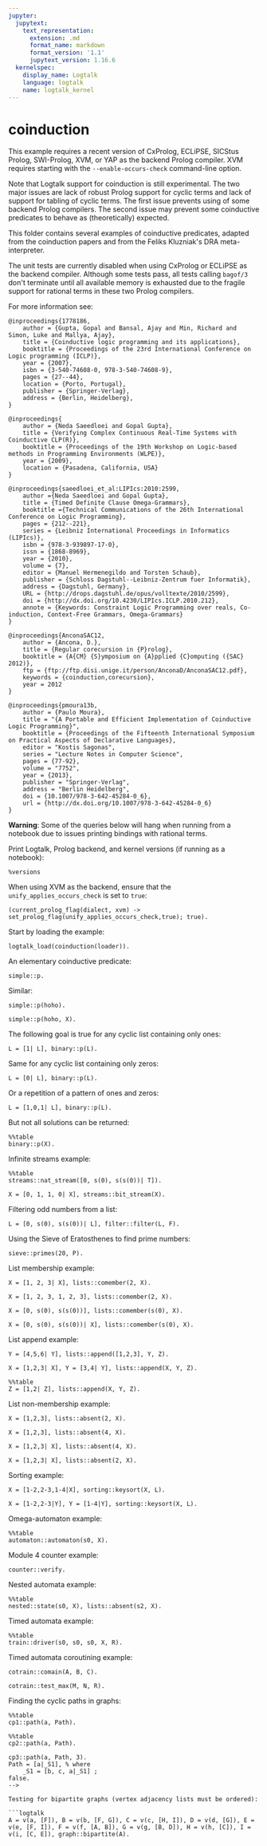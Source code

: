 ```yaml
---
jupyter:
  jupytext:
    text_representation:
      extension: .md
      format_name: markdown
      format_version: '1.1'
      jupytext_version: 1.16.6
  kernelspec:
    display_name: Logtalk
    language: logtalk
    name: logtalk_kernel
---
```


<!--
________________________________________________________________________

This file is part of Logtalk <https://logtalk.org/>  
SPDX-FileCopyrightText: 1998-2025 Paulo Moura <pmoura@logtalk.org>  
SPDX-License-Identifier: Apache-2.0

Licensed under the Apache License, Version 2.0 (the "License");
you may not use this file except in compliance with the License.
You may obtain a copy of the License at

    http://www.apache.org/licenses/LICENSE-2.0

Unless required by applicable law or agreed to in writing, software
distributed under the License is distributed on an "AS IS" BASIS,
WITHOUT WARRANTIES OR CONDITIONS OF ANY KIND, either express or implied.
See the License for the specific language governing permissions and
limitations under the License.
________________________________________________________________________
-->

# coinduction

This example requires a recent version of CxProlog, ECLiPSE, SICStus Prolog,
SWI-Prolog, XVM, or YAP as the backend Prolog compiler. XVM requires starting
with the `--enable-occurs-check` command-line option.

Note that Logtalk support for coinduction is still experimental. The two major
issues are lack of robust Prolog support for cyclic terms and lack of support
for tabling of cyclic terms. The first issue prevents using of some backend
Prolog compilers. The second issue may prevent some coinductive predicates to
behave as (theoretically) expected.

This folder contains several examples of coinductive predicates, adapted from
the coinduction papers and from the Feliks Kluzniak's DRA meta-interpreter.

The unit tests are currently disabled when using CxProlog or ECLiPSE as the
backend compiler. Although some tests pass, all tests calling `bagof/3` don't
terminate until all available memory is exhausted due to the fragile support
for rational terms in these two Prolog compilers.

For more information see:

```text
@inproceedings{1778186,
	author = {Gupta, Gopal and Bansal, Ajay and Min, Richard and Simon, Luke and Mallya, Ajay},
	title = {Coinductive logic programming and its applications},
	booktitle = {Proceedings of the 23rd International Conference on Logic programming (ICLP)},
	year = {2007},
	isbn = {3-540-74608-0, 978-3-540-74608-9},
	pages = {27--44},
	location = {Porto, Portugal},
	publisher = {Springer-Verlag},
	address = {Berlin, Heidelberg},
}

@inproceedings{
	author = {Neda Saeedloei and Gopal Gupta},
	title = {Verifying Complex Continuous Real-Time Systems with Coinductive CLP(R)},
	booktitle = {Proceedings of the 19th Workshop on Logic-based methods in Programming Environments (WLPE)},
	year = {2009},
	location = {Pasadena, California, USA}
}

@inproceedings{saeedloei_et_al:LIPIcs:2010:2599,
	author ={Neda Saeedloei and Gopal Gupta},
	title = {Timed Definite Clause Omega-Grammars},
	booktitle ={Technical Communications of the 26th International Conference on Logic Programming},
	pages = {212--221},
	series = {Leibniz International Proceedings in Informatics (LIPIcs)},
	isbn = {978-3-939897-17-0},
	issn = {1868-8969},
	year = {2010},
	volume = {7},
	editor = {Manuel Hermenegildo and Torsten Schaub},
	publisher = {Schloss Dagstuhl--Leibniz-Zentrum fuer Informatik},
	address = {Dagstuhl, Germany},
	URL = {http://drops.dagstuhl.de/opus/volltexte/2010/2599},
	doi = {http://dx.doi.org/10.4230/LIPIcs.ICLP.2010.212},
	annote = {Keywords: Constraint Logic Programming over reals, Co-induction, Context-Free Grammars, Omega-Grammars}
}

@inproceedings{AnconaSAC12,
	author = {Ancona, D.},
	title = {Regular corecursion in {P}rolog},
	booktitle = {A{CM} {S}ymposium on {A}pplied {C}omputing ({SAC} 2012)},
	ftp = {ftp://ftp.disi.unige.it/person/AnconaD/AnconaSAC12.pdf},
	keywords = {coinduction,corecursion},
	year = 2012
}

@inproceedings{pmoura13b,
	author = {Paulo Moura},
	title = "{A Portable and Efficient Implementation of Coinductive Logic Programming}",
	booktitle = {Proceedings of the Fifteenth International Symposium on Practical Aspects of Declarative Languages},
	editor = "Kostis Sagonas",
	series = "Lecture Notes in Computer Science",
	pages = {77-92},
	volume = "7752",
	year = {2013},
	publisher = "Springer-Verlag",
	address = "Berlin Heidelberg",
	doi = {10.1007/978-3-642-45284-0_6},
	url = {http://dx.doi.org/10.1007/978-3-642-45284-0_6}
}
```

**Warning**: Some of the queries below will hang when running from a notebook due
to issues printing bindings with rational terms.

Print Logtalk, Prolog backend, and kernel versions (if running as a notebook):

```logtalk
%versions
```

When using XVM as the backend, ensure that the `unify_applies_occurs_check` is set to `true`:

```logtalk
(current_prolog_flag(dialect, xvm) -> set_prolog_flag(unify_applies_occurs_check,true); true).
```

Start by loading the example:

```logtalk
logtalk_load(coinduction(loader)).
```

An elementary coinductive predicate:

```logtalk
simple::p.
```

<!--
true ;
false.
-->

Similar:

```logtalk
simple::p(hoho).
```

<!--
true ;
false.
-->

```logtalk
simple::p(hoho, X).
```

<!--
X = hoho ;
false.
-->

The following goal is true for any cyclic list containing only ones:

```logtalk
L = [1| L], binary::p(L).
```

<!--
L = [1|L] ;
false.
-->

Same for any cyclic list containing only zeros:

```logtalk
L = [0| L], binary::p(L).
```

<!--
L = [0|L] ;
false.
-->

Or a repetition of a pattern of ones and zeros:

```logtalk
L = [1,0,1| L], binary::p(L).
```

<!--
L = [1, 0, 1|L] ;
false.
-->

But not all solutions can be returned:

```logtalk
%%table
binary::p(X).
```

<!--
X = [0|X] ;
X = [1|X] ;
false.
-->

Infinite streams example:

```logtalk
%%table
streams::nat_stream([0, s(0), s(s(0))| T]).
```

<!--
T = [s(s(0))|T] ;
T = [s(0), s(s(0))|T] ;
T = [0, s(0), s(s(0))|T] ;
false.
-->

```logtalk
X = [0, 1, 1, 0| X], streams::bit_stream(X).
```

<!--
X = [0, 1, 1, 0|X] ;
false.
-->

Filtering odd numbers from a list:

```logtalk
L = [0, s(0), s(s(0))| L], filter::filter(L, F).
```

<!--
L = [0, s(0), s(s(0))|L], F = [0, s(s(0))|F] ;
false.
-->

Using the Sieve of Eratosthenes to find prime numbers:

```logtalk
sieve::primes(20, P).
```

<!--
P = [2, 3|_S1], % where
    _S1 = [5, 7, 11, 13, 17, 19, 2, 3|_S1] ;
false.
-->

List membership example:

```logtalk
X = [1, 2, 3| X], lists::comember(2, X).
```

<!--
X = [1, 2, 3|X] ;
false.
-->

```logtalk
X = [1, 2, 3, 1, 2, 3], lists::comember(2, X).
```

<!--
false.

```logtalk
%%table
X = [1, 2, 3| X], lists::comember(Y, X).
```

<!--
X = [1, 2, 3|X], Y = 1 ;
X = [1, 2, 3|X], Y = 2 ;
X = [1, 2, 3|X], Y = 3 ;
false.
-->

```logtalk
X = [0, s(0), s(s(0))], lists::comember(s(0), X).
```

<!--
false.
-->

```logtalk
X = [0, s(0), s(s(0))| X], lists::comember(s(0), X).
```

<!--
X = [0, s(0), s(s(0))|X] ;
false.
-->

List append example:

```logtalk
Y = [4,5,6| Y], lists::append([1,2,3], Y, Z).
```

<!--
Y = [4, 5, 6|Y], Z = [1, 2, 3, 4, 5, 6|Y].
-->

```logtalk
X = [1,2,3| X], Y = [3,4| Y], lists::append(X, Y, Z).
```

<!--
X = [1, 2, 3|X],
Y = [3, 4|Y],
Z = [1|_S1], % where
    _S1 = [2, 3, 1|_S1] ;
false.
-->

```logtalk
%%table
Z = [1,2| Z], lists::append(X, Y, Z).
```

<!--
Z = Y, Y = [1, 2|Y], X = [] ;
Z = [1, 2|Z], X = [1], Y = [2|Z] ;
Z = X, X = [1, 2|X] ;
false.
-->

List non-membership example:

```logtalk
X = [1,2,3], lists::absent(2, X).
```

<!--
false.
-->

```logtalk
X = [1,2,3], lists::absent(4, X).
```

<!--
false.
-->

```logtalk
X = [1,2,3| X], lists::absent(4, X).
```

<!--
X = [1, 2, 3|X] ;
false.
-->

```logtalk
X = [1,2,3| X], lists::absent(2, X).
```

<!--
false.
-->

Sorting example:

```logtalk
X = [1-2,2-3,1-4|X], sorting::keysort(X, L).
```

<!--
X = [1-2, 2-3, 1-4|X],
L = [1-2|_S1], % where
    _S1 = [1-2|_S1] .
-->

```logtalk
X = [1-2,2-3|Y], Y = [1-4|Y], sorting::keysort(X, L).
```

<!--
X = [1-2, 2-3|_S1], % where
    _S1 = [1-4|_S1],
Y = [1-4|_S1],
L = [1-2|_S2], % where
    _S2 = [1-4|_S2] .
-->

Omega-automaton example:

```logtalk
%%table
automaton::automaton(s0, X).
```

<!--
X = [a, b, c, d|X] ;
X = [a, b, e|X] ;
false.
-->

Module 4 counter example:

```logtalk
counter::verify.
```

<!--
true.
-->

Nested automata example:

```logtalk
%%table
nested::state(s0, X), lists::absent(s2, X).
```

<!--
X = [s0|_S1], % where
    _S1 = [s1|_S1] ;
X = [s0, s3|X] ;
false.
-->

Timed automata example:

```logtalk
%%table
train::driver(s0, s0, s0, X, R).
```

<!--
X = [approach, lower|_S1], % where
    _S1 = [down, in, out, exit, raise, approach, up, lower|_S1],
R = [ (approach, 0), (lower, 1.0)|_S2], % where
    _S2 = [ (down, _G4969), (in, _G4975), (out, _G4981), (exit, _G4987), (raise, _G4993), (approach, _G4999), (up, _G5005), (lower, 1.0)|_S2],
{_G5024>0.0, _G5033= ... + ... + _G5049+_G5046+_G5043-_G5040+_G5024, _G5040> -1.0, _G5040<0.0, _G5078= ... + ... + _G5046+_G5043, _G5093>0.0, _G5005= ... - ..., ... = ..., ..., ...} ;
X = [approach|_S1], % where
    _S1 = [lower, down, in, out, exit, raise, up, approach|_S1],
R = [ (approach, 0)|_S2], % where
    _S2 = [ (lower, 1.0), (down, _G4919), (in, _G4925), (out, _G4931), (exit, _G4937), (raise, _G4943), (up, _G4949), (approach, 0)|_S2],
{_G4965>0.0, _G4974=_G4925+_G4990+_G4987+_G4984+_G4981+_G4965, _G4995=_G4925+_G4990+_G4987+_G4984, _G4981>1.0, _G4981<2.0, _G4949= ... + ... + _G4981, _G5046= ... + ..., ... > ..., ..., ...} ;
false.
-->

Timed automata coroutining example:

```logtalk
cotrain::comain(A, B, C).
```

<!--
A = [approach, in, out, exit|A], B = [approach, exit|B], C = [lower, raise|C] ;
false.
-->

```logtalk
cotrain::test_max(M, N, R).
```

<!--
R = [ (approach, 0), (lower, 1.0), (down, _G3563), (in, _G3569), (out, _G3575), (exit, _G3581), (raise, _G3587), (up, _G3593)],
{_G3600>0.0, M= ... + ... + _G3625+_G3622+_G3619+_G3616+_G3600, _G3635>0.0, N= ... + ... + _G3619+_G3616-_G3635, ... - ... - _G3616+_G3635< -0.0, _G3697>0.0, _G3706= ... + ..., ... > ..., ..., ...} ;
false.
-->

Finding the cyclic paths in graphs:

```logtalk
%%table
cp1::path(a, Path).
```

<!--
Path = [a, b|_S1], % where
    _S1 = [b|_S1] ;
Path = [a, b, c, d|_S1], % where
    _S1 = [d|_S1] ;
Path = [a|_S1], % where
    _S1 = [b, c, a|_S1] ;
false.
-->

```logtalk
%%table
cp2::path(a, Path).
```

<!--
Path = [a|_S1], % where
    _S1 = [b, c, a|_S1] ;
Path = [a|_S1], % where
    _S1 = [b, c, d, a|_S1] ;
false.
-->

```logtalk
cp3::path(a, Path, 3).
Path = [a|_S1], % where
    _S1 = [b, c, a|_S1] ;
false.
-->

Testing for bipartite graphs (vertex adjacency lists must be ordered):

```logtalk
A = v(a, [F]), B = v(b, [F, G]), C = v(c, [H, I]), D = v(d, [G]), E = v(e, [F, I]), F = v(f, [A, B]), G = v(g, [B, D]), H = v(h, [C]), I = v(i, [C, E]), graph::bipartite(A).
```

<!--
A = v(a, [_S1]), % where
    _S1 = v(f, [v(a, [_S1]), v(b, [_S1, _S2])]),
    _S2 = v(g, [v(b, [_S1, _S2]), v(d, [_S2])]),
F = v(f, [v(a, [_S1]), v(b, [_S1, _S2])]),
B = v(b, [_S1, _S2]),
G = v(g, [v(b, [_S1, _S2]), v(d, [_S2])]),
C = _S3, % where
    _S3 = v(c, [v(h, [_S3]), _S4]),
    _S4 = v(i, [_S3, v(e, [_S1, _S4])]),
H = v(h, [_S3]),
I = v(i, [_S3, v(e, [_S1, _S4])]),
D = v(d, [_S2]),
E = v(e, [_S1, _S4]) ;
false.
-->
